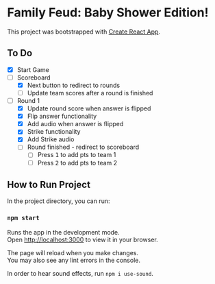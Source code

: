 # Family Feud: Baby Shower Edition!

This project was bootstrapped with [Create React App](https://github.com/facebook/create-react-app).

## To Do
- [x] Start Game
- [ ] Scoreboard
  - [x] Next button to redirect to rounds
  - [ ] Update team scores after a round is finished
- [ ] Round 1
  - [x] Update round score when answer is flipped
  - [x] Flip answer functionality
  - [x] Add audio when answer is flipped
  - [x] Strike functionality
  - [x] Add Strike audio
  - [ ] Round finished - redirect to scoreboard
    - [ ] Press <kbd>1</kbd> to add pts to team 1
    - [ ] Press <kbd>2</kbd> to add pts to team 2

## How to Run Project

In the project directory, you can run:

### `npm start`

Runs the app in the development mode.\
Open [http://localhost:3000](http://localhost:3000) to view it in your browser.

The page will reload when you make changes.\
You may also see any lint errors in the console.

In order to hear sound effects, run `npm i use-sound`.